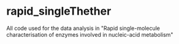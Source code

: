 # rapid_singleThether
All code used for the data analysis in "Rapid single-molecule characterisation of enzymes involved in nucleic-acid metabolism"

